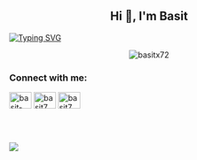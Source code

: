 <h2 align="center">Hi 👋, I'm Basit</h2>
<a href="https://git.io/typing-svg"><img src="https://readme-typing-svg.herokuapp.com?font=Fira+Code&duration=5000&pause=1000&color=2CD1F7&center=true&vCenter=true&multiline=true&width=800&height=80&lines=A+Computer+Science+Student+and+IT+Specialist."alt="Typing SVG" /></a>
</p>
<p align="center"> <img src="https://komarev.com/ghpvc/?username=basitx72&label=Profile%20views&color=0e75b6&style=flat" alt="basitx72" /> </p>
<h3 align="left">Connect with me:</h3>
<p align="left">
 <a href="https://linkedin.com/in/basit-xd" target="blank"><img align="center" src="https://cdn.jsdelivr.net/npm/simple-icons@3.0.1/icons/linkedin.svg" alt="basit-xd" height="30" width="40" /></a>
<a href="https://linktr.ee/basit7" target="blank"><img align="center" src="https://www.svgrepo.com/show/330844/linktree.svg" alt="basit7" height="30" width="40" /></a>
<a href="https://www.upwork.com/freelancers/basit7" target="blank"><img align="center" src="https://icons-for-free.com/iconfiles/png/512/upwork-1324440249303382741.png" alt="basit7" height="30" width="40" /> </a></p> 
<h2></h2>
<a href="https://www.buymeacoffee.com/basit7"><img src="https://img.shields.io/badge/Buy_Me_A_Coffee-FFDD00?style=for-the-badge&logo=buy-me-a-coffee&logoColor=black" /></a>
